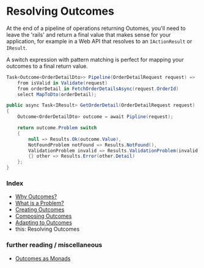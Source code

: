 # Resolving Outcomes

At the end of a pipeline of operations returning Outomes, you'll need to leave the 'rails' and return a final value that makes sense for your application, for example in a Web API that resolves to an `IActionResult` or `IResult`.

A switch expression with pattern matching is perfect for mapping your outcomes to a final return value.

```csharp
Task<Outcome<OrderDetailDto>> Pipeline(OrderDetailRequest request) =>
    from isValid in Validate(request)
    from orderDetail in FetchOrderDetailsAsync(request.OrderId)
    select MapToDto(orderDetail);

public async Task<IResult> GetOrderDetail(OrderDetailRequest request)
{
    Outcome<OrderDetailDto> outcome = await Pipline(request);

    return outcome.Problem switch
    {
        null => Results.Ok(outcome.Value),
        NotFoundProblem notFound => Results.NotFound(),
        ValidationProblem invalid => Results.ValidationProblem(invalid.Message)
        {} other => Results.Error(other.Detail)
    };
}
```

### Index
- [Why Outcomes?](../readme.md)
- [What is a Problem?](what-is-a-problem.md)
- [Creating Outcomes](creating-outcomes.md)
- [Composing Outcomes](composing-outcomes.md)
- [Adapting to Outcomes](outcome-adaptation.md)
- this: Resolving Outcomes

### further reading / miscellaneous
- [Outcomes as Monads](./docs/outcomes-as-monads.md)